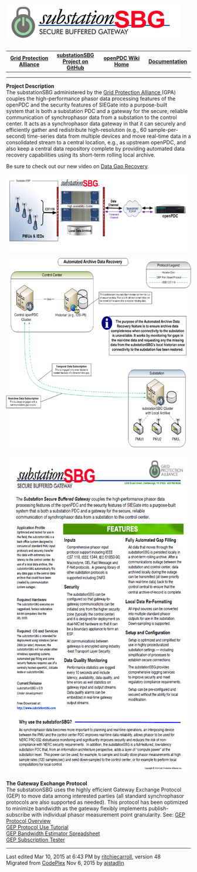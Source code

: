 <html lang="en">
<head>
</head>
<body>
<!--HtmlToGmd.Body-->
<h1>
<a href="https://github.com/GridProtectionAlliance/substationSBG"><img src="https://github.com/GridProtectionAlliance/substationSBG/blob/master/Source/Documentation/wiki/substationSBG_Logo.png" alt="The Open Source Phasor Data Concentrator" /></a></h1>
<div id="NavigationMenu">
<table style="width: 100%; border-collapse: collapse; border: 0px solid gray;">
<tr>
<td style="width: 25%; text-align:center;"><b><a href="http://www.gridprotectionalliance.org">Grid Protection Alliance</a></b></td>
<td style="width: 25%; text-align:center;"><b><a href="https://github.com/GridProtectionAlliance/substationSBG">substationSBG Project on GitHub</a></b></td>
<td style="width: 25%; text-align:center;"><b><a href="https://github.com/GridProtectionAlliance/substationSBG/blob/master/Source/Documentation/wiki/Substation_Secure_Buffered_Gateway.md">openPDC Wiki Home</a></b></td>
<td style="width: 25%; text-align:center;"><b><a href="https://github.com/GridProtectionAlliance/substationDBG/tree/master/Source/Documentation/wiki/openPDC_Documentation_Home.md">Documentation</a></b></td>
</tr>
</table>
</div>
<hr />
<!--/HtmlToGmd.Body-->
<div class="WikiContent">
<div class="wikidoc">
<p><strong>Project Description</strong><br>
The&nbsp;substationSBG administered by the <a title="GPA" href="http://www.gridprotectionalliance.org">
Grid Protection Alliance </a>(GPA) couples the high-performance phasor data&nbsp;processing features of the openPDC and the security features of SIEGate into a purpose-built<br>
system that is both a substation PDC and a gateway for the secure, reliable communication of synchrophasor data from a substation to the control center. It acts as a synchrophasor data gateway in that it can securely and efficiently gather and redistribute
 high-resolution (e.g., 60 sample-per-second) time-series data from multiple devices and move real-time&nbsp;data in a consolidated stream to a central location, e.g., as upstream openPDC, and also keep a&nbsp;central data repository&nbsp;complete by providing
 automated data recovery capabilities using its short-term rolling local archive.</p>
<p>Be sure to check out our new video on <a title="Data Gap Recovery" href="http://youtu.be/wcUWMv2iCyk" target="_blank">
Data Gap Recovery</a>.</p>
<p><img src="https://github.com/GridProtectionAlliance/substationSBG/blob/master/Source/Documentation/wiki/files/SSBGOverview.png" alt="substationSBG Overview" width="639" height="210"></p>
<p><img src="https://github.com/GridProtectionAlliance/substationSBG/blob/master/Source/Documentation/wiki/files/AutomatedDataRecovery.png" alt="Overview" width="637" height="514"></p>
<p><img src="https://github.com/GridProtectionAlliance/substationSBG/blob/master/Source/Documentation/wiki/files/brochure-R3.png" alt="substationSBG Brochure" width="647" height="871"></p>
<p><strong>The Gateway Exchange Protocol</strong><br>
The&nbsp;substationSBG uses the highly efficient Gateway Exchange Protocol (GEP) to move data among interested parties (all standard synchrophasor protocols are also supported as needed). This protocol has been optimized to minimize bandwidth as the gateway
 flexibly implements publish-subscribe with individual phasor measurement point granularity. See:
<a href="http://www.gridprotectionalliance.org/docs/products/gsf/gep-overview.pdf">GEP Protocol Overview</a><br />
<a href="http://www.gridprotectionalliance.org/docs/products/gsf/gep-use-tutorial.pdf">GEP Protocol Use Tutorial</a><br />
<a href="http://www.gridprotectionalliance.org/docs/products/gsf/GEP-bandwidth-estimator.zip">GEP Bandwidth Estimator Spreadsheet</a><br />
<a href="https://github.com/GridProtectionAlliance/openPDC/blob/master/Source/Documentation/wiki/GEP_Subscription_Tester.md">GEP Subscription Tester</a></p>
</div>
</div>
<hr />
<div class="footer">
Last edited <span class="smartDate" title="3/10/2015 6:43:25 PM" LocalTimeTicks="1426038205">Mar 10, 2015 at 6:43 PM</span> by <a id="wikiEditByLink" href="https://github.com/ritchiecarroll">ritchiecarroll</a>, version 48<br />
<!--HtmlToGmd.Migration-->Migrated from <a href="http://substationsbg.codeplex.com/">CodePlex</a> Nov 6, 2015 by <a href="https://github.com/ajstadlin">ajstadlin</a><!--/HtmlToGmd.Migration-->
</div>
</body>
</html>